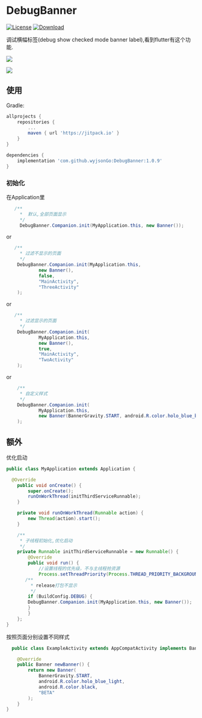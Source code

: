 # DebugBanner
[![License](https://img.shields.io/badge/license-Apache%202-green.svg)](https://www.apache.org/licenses/LICENSE-2.0)
[![Download](https://jitpack.io/v/wyjsonGo/DebugBanner.svg)](https://jitpack.io/#wyjsonGo/DebugBanner)

调试横幅标签(debug show checked mode banner label),看到flutter有这个功能.

![](screenshots/1.png)

![](screenshots/4.png)

## 使用
Gradle:

```groovy
allprojects {
    repositories {
        ...
        maven { url 'https://jitpack.io' }
    }
}
```

```groovy
dependencies {
    implementation 'com.github.wyjsonGo:DebugBanner:1.0.9'
}
```

### 初始化
在Application里

```java
   /**
     *  默认,全部页面显示
     */
     DebugBanner.Companion.init(MyApplication.this, new Banner());
```
or

```java
   /**
     * 过滤不显示的页面
     */
    DebugBanner.Companion.init(MyApplication.this,
            new Banner(),
            false,
            "MainActivity",
            "ThreeActivity"
    );
```
or

```java
   /**
     * 过滤显示的页面
     */
    DebugBanner.Companion.init(
            MyApplication.this,
            new Banner(),
            true,
            "MainActivity",
            "TwoActivity"
    );  
```

or

```java
    /**
     * 自定义样式
     */
    DebugBanner.Companion.init(
            MyApplication.this,
            new Banner(BannerGravity.START, android.R.color.holo_blue_bright, android.R.color.holo_red_light, "BETA")
    );
```


## 额外
优化启动

```java
public class MyApplication extends Application {

  @Override
    public void onCreate() {
        super.onCreate();
        runOnWorkThread(initThirdServiceRunnable);
    }

    private void runOnWorkThread(Runnable action) {
        new Thread(action).start();
    }

    /**
     * 子线程初始化,优化启动
     */
    private Runnable initThirdServiceRunnable = new Runnable() {
        @Override
        public void run() {
            //设置线程的优先级，不与主线程抢资源
            Process.setThreadPriority(Process.THREAD_PRIORITY_BACKGROUND);
	   /**
	     * release打包不显示
	     */
	    if (BuildConfig.DEBUG) {
		DebugBanner.Companion.init(MyApplication.this, new Banner());
	    }
        }
    };
}
```
按照页面分别设置不同样式

```java
  public class ExampleActivity extends AppCompatActivity implements BannerView {

    @Override
    public Banner newBanner() {
        return new Banner(
	        BannerGravity.START, 
	        android.R.color.holo_blue_light, 
	        android.R.color.black, 
	        "BETA"
        );
    }
}

```
